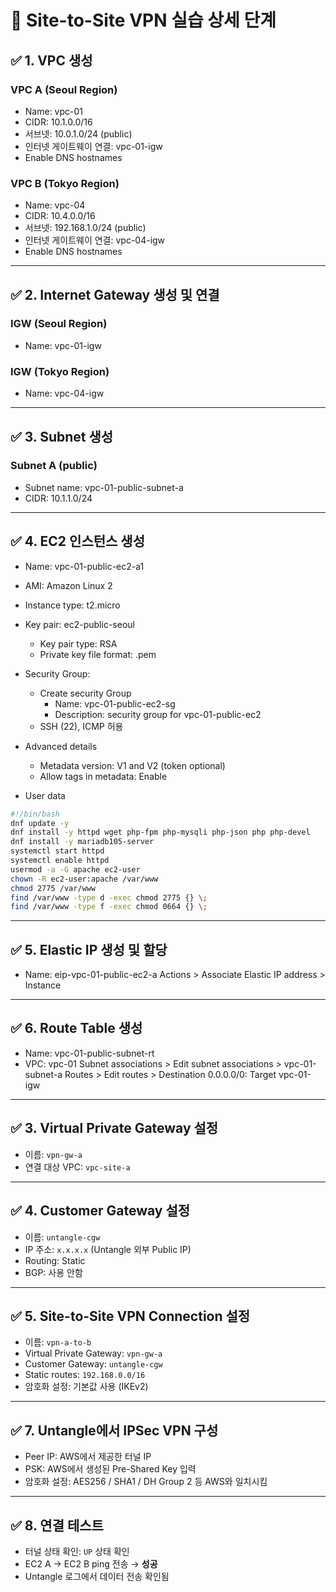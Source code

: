 # 📝 Site-to-Site VPN 실습 상세 단계

## ✅ 1. VPC 생성

### VPC A (Seoul Region)
- Name: vpc-01
- CIDR: 10.1.0.0/16
- 서브넷: 10.0.1.0/24 (public)
- 인터넷 게이트웨이 연결: vpc-01-igw
- Enable DNS hostnames 

### VPC B (Tokyo Region)
- Name: vpc-04
- CIDR: 10.4.0.0/16
- 서브넷: 192.168.1.0/24 (public)
- 인터넷 게이트웨이 연결: vpc-04-igw
- Enable DNS hostnames 

---
## ✅ 2. Internet Gateway 생성 및 연결 
### IGW (Seoul Region)
- Name: vpc-01-igw

### IGW (Tokyo Region)
- Name: vpc-04-igw

---
## ✅ 3. Subnet 생성 
### Subnet A (public)
- Subnet name: vpc-01-public-subnet-a
- CIDR: 10.1.1.0/24


---

## ✅ 4. EC2 인스턴스 생성
- Name: vpc-01-public-ec2-a1
- AMI: Amazon Linux 2
- Instance type: t2.micro
- Key pair: ec2-public-seoul
  - Key pair type: RSA
  - Private key file format: .pem
- Security Group:
  - Create security Group
    - Name: vpc-01-public-ec2-sg
    - Description: security group for vpc-01-public-ec2
  - SSH (22), ICMP 허용
- Advanced details
  - Metadata version: V1 and V2 (token optional)
  - Allow tags in metadata: Enable

- User data
```bash
#!/bin/bash
dnf update -y
dnf install -y httpd wget php-fpm php-mysqli php-json php php-devel
dnf install -y mariadb105-server
systemctl start httpd
systemctl enable httpd
usermod -a -G apache ec2-user
chown -R ec2-user:apache /var/www
chmod 2775 /var/www
find /var/www -type d -exec chmod 2775 {} \;
find /var/www -type f -exec chmod 0664 {} \;
```

---
## ✅ 5. Elastic IP 생성 및 할당 
- Name: eip-vpc-01-public-ec2-a
Actions > Associate Elastic IP address > Instance 

--- 
## ✅ 6. Route Table 생성 
- Name: vpc-01-public-subnet-rt
- VPC: vpc-01
Subnet associations > Edit subnet associations > vpc-01-subnet-a
Routes > Edit routes > Destination 0.0.0.0/0: Target vpc-01-igw









---
## ✅ 3. Virtual Private Gateway 설정

- 이름: `vpn-gw-a`
- 연결 대상 VPC: `vpc-site-a`

---




## ✅ 4. Customer Gateway 설정

- 이름: `untangle-cgw`
- IP 주소: `x.x.x.x` (Untangle 외부 Public IP)
- Routing: Static
- BGP: 사용 안함

---

## ✅ 5. Site-to-Site VPN Connection 설정

- 이름: `vpn-a-to-b`
- Virtual Private Gateway: `vpn-gw-a`
- Customer Gateway: `untangle-cgw`
- Static routes: `192.168.0.0/16`
- 암호화 설정: 기본값 사용 (IKEv2)




---

## ✅ 7. Untangle에서 IPSec VPN 구성

- Peer IP: AWS에서 제공한 터널 IP
- PSK: AWS에서 생성된 Pre-Shared Key 입력
- 암호화 설정: AES256 / SHA1 / DH Group 2 등 AWS와 일치시킴

---

## ✅ 8. 연결 테스트

- 터널 상태 확인: `UP` 상태 확인
- EC2 A → EC2 B ping 전송 → **성공**
- Untangle 로그에서 데이터 전송 확인됨
